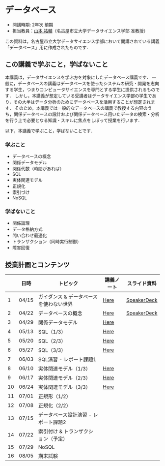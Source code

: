 # データベース

* 開講時期: 2年次 前期
* 担当教員：[山本 祐輔](https://hontolab.org/)（名古屋市立大学データサイエンス学部 准教授）

この資料は，名古屋市立大学データサイエンス学部において開講されている講義「データベース」用に作成されたものです．

<!--
本資料はオンライン上でも閲覧できますし，PDF資料として保存することも可能です．
PDF資料が欲しい方は[コチラ]()からダウンロードしてください．
-->


## この講義で学ぶこと，学ばないこと
本講義は，データサイエンスを学ぶ方を対象にしたデータベース講義です．
一般に，データベースの講義はデータベースを使ったシステムの研究・開発を志向する学生，つまりコンピュータサイエンスを専門とする学生に提供されるものです．
しかし，本講義が想定している受講者はデータサイエンス学部の学生であり，その大半はデータ分析のためにデータベースを活用することが想定されます．
そのため，本講義では一般的なデータベースの講義で教授する内容のうち，関係データベースの設計および関係データベース用いたデータの検索・分析を行う上で必要となる知識・スキルに焦点をしぼって授業を行います．

以下，本講義で学ぶこと，学ばないことです．


### 学ぶこと
* データベースの概念
* 関係データモデル
* 関係代数（時間があれば）
* SQL
* 実体関連モデル
* 正規化
* 索引づけ
* NoSQL

### 学ばないこと
* 関係論理
* データ格納方式
* 問い合わせ最適化
* トランザクション（同時実行制御）
* 障害回復


## 授業計画とコンテンツ
| |  日時  | トピック | 講義ノート | スライド資料 |
| ---- | ---- | ---- | ---- | ---- |
| 1 | 04/15 | ガイダンス & データベースを使わない世界 | [Here](content/introduction/01.ipynb) | [SpeakerDeck](https://speakerdeck.com/trycycle/database-lecture-01) |
| 2 | 04/22 | データベースの概念 | [Here](content/concept-of-database/01.ipynb) | [SpeakerDeck](https://speakerdeck.com/trycycle/database-lecture-02) |
| 3 | 04/29 | 関係データモデル | [Here](content/relational-data-model/01.ipynb) |  |
| 4 | 05/13 | SQL（1/3） | [Here](content/sql/01.ipynb) |  |
| 5 | 05/20 | SQL（2/3） | [Here](content/sql/02.ipynb) |  |
| 6 | 05/27 | SQL（3/3） | [Here](content/sql/03.ipynb) |  |
| 7 | 06/03 | SQL演習 - レポート課題1 |  |  |
| 8 | 06/10 | 実体関連モデル（1/3） | [Here](content/er-model/01.ipynb) |  |
| 9 | 06/17 | 実体関連モデル（2/3）| [Here](content/er-model/02.ipynb) |  |
| 10 | 06/24 | 実体関連モデル（3/3） | [Here](content/er-model/03.ipynb) |  |
| 11 | 07/01 | 正規形（1/2） |  |  |
| 12 | 07/08 | 正規化（2/2） |  |  |
| 13 | 07/15 | データベース設計演習 - レポート課題2 |  |  |
| 14 | 07/22 | 索引付け & トランザクション（予定） |  |  |
| 15 | 07/29 | NoSQL |  |  |
| 16 | 08/05 | 期末試験 |  |  |

